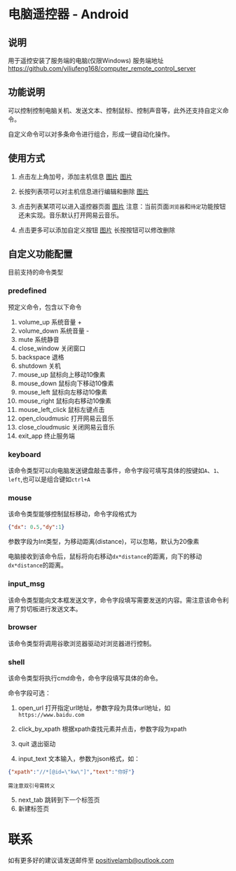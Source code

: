 # 电脑遥控器 - Android 
## 说明
用于遥控安装了服务端的电脑(仅限Windows)
服务端地址<https://github.com/yiliufeng168/computer_remote_control_server>

## 功能说明
可以控制控制电脑关机、发送文本、控制鼠标、控制声音等，此外还支持自定义命令。

自定义命令可以对多条命令进行组合，形成一键自动化操作。

## 使用方式
1. 点击左上角加号，添加主机信息
[图片](https://github.com/yiliufeng168/computer_remote_control_client/blob/main/readme_img/add_computer.png)
[图片](https://github.com/yiliufeng168/computer_remote_control_client/blob/main/readme_img/computer_info.png)

2. 长按列表项可以对主机信息进行编辑和删除
[图片](https://github.com/yiliufeng168/computer_remote_control_client/blob/main/readme_img/edit_computer.png)

3. 点击列表某项可以进入遥控器页面
[图片](https://github.com/yiliufeng168/computer_remote_control_client/blob/main/readme_img/controller.png)
注意：当前页面`浏览器`和`待定`功能按钮还未实现。音乐默认打开网易云音乐。

4. 点击更多可以添加自定义按钮
[图片](https://github.com/yiliufeng168/computer_remote_control_client/blob/main/readme_img/controller.png)
长按按钮可以修改删除

## 自定义功能配置
目前支持的命令类型
### predefined 
预定义命令，包含以下命令
1. volume_up
    系统音量 +
2. volume_down
    系统音量 -
3. mute
    系统静音
4. close_window
    关闭窗口
5. backspace
    退格
6. shutdown
    关机
7. mouse_up
    鼠标向上移动10像素
8. mouse_down
    鼠标向下移动10像素
9. mouse_left
    鼠标向左移动10像素
10. mouse_right
    鼠标向右移动10像素        
11. mouse_left_click
    鼠标左键点击
12. open_cloudmusic
    打开网易云音乐
13. close_cloudmusic
    关闭网易云音乐
14. exit_app
    终止服务端

### keyboard
该命令类型可以向电脑发送键盘敲击事件，命令字段可填写具体的按键如`A`、`1`、`left`,也可以是组合键如`ctrl+A`

### mouse
该命令类型能够控制鼠标移动，命令字段格式为
```json 
{"dx": 0.5,"dy":1}
```
参数字段为Int类型，为移动距离(distance)，可以忽略，默认为20像素

电脑接收到该命令后，鼠标将向右移动`dx*distance`的距离，向下的移动`dx*distance`的距离。

### input_msg
该命令类型能向文本框发送文字，命令字段填写需要发送的内容。需注意该命令利用了剪切板进行发送文本。

### browser
该命令类型将调用谷歌浏览器驱动对浏览器进行控制。


### shell
该命令类型将执行cmd命令，命令字段填写具体的命令。

命令字段可选：
1. open_url
    打开指定url地址，参数字段为具体url地址，如`https://www.baidu.com`
2. click_by_xpath
    根据xpath查找元素并点击，参数字段为xpath
    
3. quit
    退出驱动
4. input_text
    文本输入，参数为json格式，如：
 ```json
{"xpath":"//*[@id=\"kw\"]","text":"你好"}
```
    需注意双引号需转义
5. next_tab
    跳转到下一个标签页
6. 新建标签页


# 联系
如有更多好的建议请发送邮件至 positivelamb@outlook.com 
     